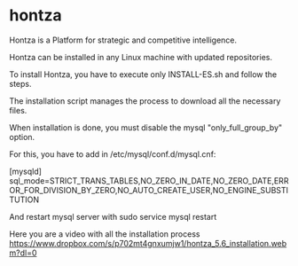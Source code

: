 # hontza

Hontza is a Platform for strategic and competitive intelligence.

Hontza can be installed in any Linux machine with updated repositories.

To install Hontza, you have to execute only INSTALL-ES.sh and follow the steps.

The installation script manages the process to download all the necessary files.

When installation is done, you must disable the mysql "only_full_group_by" option.

For this, you have to add in /etc/mysql/conf.d/mysql.cnf:

[mysqld]
sql_mode=STRICT_TRANS_TABLES,NO_ZERO_IN_DATE,NO_ZERO_DATE,ERROR_FOR_DIVISION_BY_ZERO,NO_AUTO_CREATE_USER,NO_ENGINE_SUBSTITUTION

And restart mysql server with sudo service mysql restart


Here you are a video with all the installation process
https://www.dropbox.com/s/p702mt4gnxumjw1/hontza_5.6_installation.webm?dl=0
